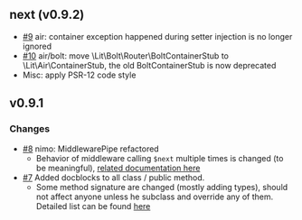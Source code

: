 
## next (v0.9.2)
- [#9](https://github.com/litphp/litphp/pull/9) air: container exception happened during setter injection is no longer ignored
- [#10](https://github.com/litphp/litphp/pull/10) air/bolt: move \Lit\Bolt\Router\BoltContainerStub to \Lit\Air\ContainerStub, the old BoltContainerStub is now deprecated
- Misc: apply PSR-12 code style

## v0.9.1

### Changes

- [#8](https://github.com/litphp/litphp/pull/8) nimo: MiddlewarePipe refactored
  - Behavior of middleware calling `$next` multiple times is changed (to be meaningful), [related documentation here](http://litphp.github.io/docs/nimo#next-passed-to-middleware)
- [#7](https://github.com/litphp/litphp/pull/7) Added docblocks to all class / public method.
  - Some method signature are changed (mostly adding types), should not affect anyone unless he subclass and override any of them. Detailed list can be found [here](https://github.com/litphp/litphp/pull/7)
